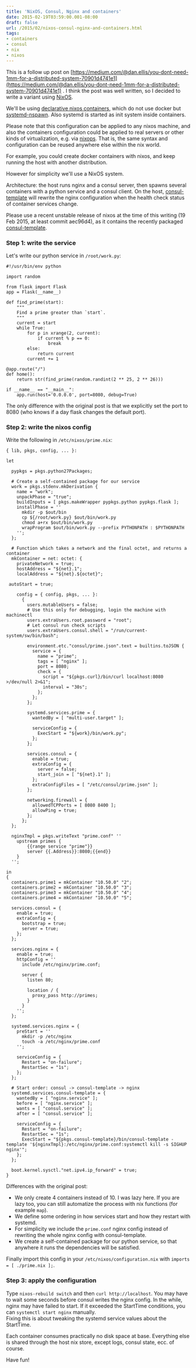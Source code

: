 ```yaml
---
title: 'NixOS, Consul, Nginx and containers'
date: 2015-02-19T03:59:00.001-08:00
draft: false
url: /2015/02/nixos-consul-nginx-and-containers.html
tags: 
- containers
- consul
- nix
- nixos
---
```


This is a follow up post on [https://medium.com/@dan.ellis/you-dont-need-1mm-for-a-distributed-system-70901d4741e1](https://medium.com/@dan.ellis/you-dont-need-1mm-for-a-distributed-system-70901d4741e1) . I think the post was well written, so I decided to write a variant using [NixOS](http://nixos.org/).  
  
We'll be using [declarative nixos containers](https://nixos.org/releases/nixos/14.12/nixos-14.12.374.61adf9e/manual/ch-containers.html#sec-declarative-containers), which do not use docker but [systemd-nspawn](http://www.freedesktop.org/software/systemd/man/systemd-nspawn.html). Also systemd is started as init system inside containers.  
  
Please note that this configuration can be applied to any nixos machine, and also the containers configuration could be applied to real servers or other kinds of virtualization, e.g. via [nixops](http://nixos.org/nixops/). That is, the same syntax and configuration can be reused anywhere else within the nix world.  
  
For example, you could create docker containers with nixos, and keep running the host with another distribution.  
  
However for simplicity we'll use a NixOS system.  
  
Architecture: the host runs nginx and a consul server, then spawns several containers with a python service and a consul client. On the host, [consul-template](https://github.com/hashicorp/consul-template) will rewrite the nginx configuration when the health check status of container services change.  
  
Please use a recent unstable release of nixos at the time of this writing (19 Feb 2015, at least commit aec96d4), as it contains the recently packaged [consul-template](https://github.com/hashicorp/consul-template).  
  

### Step 1: write the service

  
Let's write our python service in `/root/work.py`:  
```
#!/usr/bin/env python

import random

from flask import Flask
app = Flask(__name__)

def find_prime(start):
    """
    Find a prime greater than `start`.
    """
    current = start
    while True:
        for p in xrange(2, current):
            if current % p == 0:
                break
        else:
            return current
        current += 1

@app.route("/")
def home():
    return str(find_prime(random.randint(2 ** 25, 2 ** 26)))

if __name__ == "__main__":
    app.run(host='0.0.0.0', port=8080, debug=True) 
```
The only difference with the original post is that we explicitly set the port to 8080 (who knows if a day flask changes the default port).  
  

### Step 2: write the nixos config

  
Write the following in `/etc/nixos/prime.nix`:  
```
{ lib, pkgs, config, ... }:

let

  pypkgs = pkgs.python27Packages;

  # Create a self-contained package for our service
  work = pkgs.stdenv.mkDerivation {
    name = "work";
    unpackPhase = "true";
    buildInputs = [ pkgs.makeWrapper pypkgs.python pypkgs.flask ];
    installPhase = ''
      mkdir -p $out/bin
      cp ${/root/work.py} $out/bin/work.py
      chmod a+rx $out/bin/work.py
      wrapProgram $out/bin/work.py --prefix PYTHONPATH : $PYTHONPATH
    '';
  };

  # Function which takes a network and the final octet, and returns a container
  mkContainer = net: octet: {
    privateNetwork = true;
    hostAddress = "${net}.1";
    localAddress = "${net}.${octet}";
```
```
 autoStart = true;

    config = { config, pkgs, ... }:
      {
        users.mutableUsers = false;
        # Use this only for debugging, login the machine with machinectl
        users.extraUsers.root.password = "root";
        # Let consul run check scripts
        users.extraUsers.consul.shell = "/run/current-system/sw/bin/bash";

        environment.etc."consul/prime.json".text = builtins.toJSON {
          service = {
            name = "prime";
            tags = [ "nginx" ];
            port = 8080;
            check = {
              script = "${pkgs.curl}/bin/curl localhost:8080 >/dev/null 2>&1";
              interval = "30s";
            };
          };
        };

        systemd.services.prime = {
          wantedBy = [ "multi-user.target" ];

          serviceConfig = {
            ExecStart = "${work}/bin/work.py";
          };
        };

        services.consul = {
          enable = true;
          extraConfig = { 
            server = false;
            start_join = [ "${net}.1" ];
          };
          extraConfigFiles = [ "/etc/consul/prime.json" ];
        };

        networking.firewall = {
          allowedTCPPorts = [ 8080 8400 ];
          allowPing = true;
        };
      };
  };

  nginxTmpl = pkgs.writeText "prime.conf" ''
    upstream primes {
        {{range service "prime"}}
        server {{.Address}}:8080;{{end}}
    }
  '';

in
{
  containers.prime1 = mkContainer "10.50.0" "2";
  containers.prime2 = mkContainer "10.50.0" "3";
  containers.prime3 = mkContainer "10.50.0" "4";
  containers.prime4 = mkContainer "10.50.0" "5";

  services.consul = {
    enable = true;
    extraConfig = {
      bootstrap = true;
      server = true;
    };
  };

  services.nginx = {
    enable = true;
    httpConfig = ''
      include /etc/nginx/prime.conf;

      server {
        listen 80;

        location / {
          proxy_pass http://primes;
        }
      }
    '';
  };

  systemd.services.nginx = {
    preStart = ''
      mkdir -p /etc/nginx
      touch -a /etc/nginx/prime.conf
    '';

    serviceConfig = {
      Restart = "on-failure";
      RestartSec = "1s";
    };
  };

  # Start order: consul -> consul-template -> nginx
  systemd.services.consul-template = {
    wantedBy = [ "nginx.service" ];
    before = [ "nginx.service" ];
    wants = [ "consul.service" ];
    after = [ "consul.service" ];

    serviceConfig = {
      Restart = "on-failure";
      RestartSec = "1s";
      ExecStart = "${pkgs.consul-template}/bin/consul-template -template '${nginxTmpl}:/etc/nginx/prime.conf:systemctl kill -s SIGHUP nginx'";
    };
  };

  boot.kernel.sysctl."net.ipv4.ip_forward" = true;
} 
```
Differences with the original post:  

*   We only create 4 containers instead of 10. I was lazy here. If you are lazy too, you can still automatize the process with nix functions (for example `map`).
*   We define some ordering in how services start and how they restart with systemd.
*   For simplicity we include the `prime.conf` nginx config instead of rewriting the whole nginx config with consul-template.
*   We create a self-contained package for our python service, so that anywhere it runs the dependencies will be satisfied.

Finally import this config in your `/etc/nixos/configuration.nix` with `imports = [ ./prime.nix ];`.  
  

### Step 3: apply the configuration

  
Type `nixos-rebuild switch` and then `curl http://localhost`. You may have to wait some seconds before consul writes the nginx config. In the while, nginx may have failed to start. If it exceeded the StartTime conditions, you can `systemctl start nginx` manually.  
Fixing this is about tweaking the systemd service values about the StartTime.  
  
Each container consumes practically no disk space at base. Everything else is shared through the host nix store, except logs, consul state, ecc. of course.  
  
Have fun!